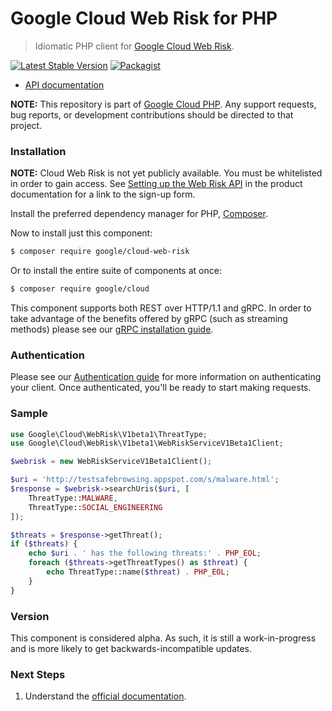 # Google Cloud Web Risk for PHP

> Idiomatic PHP client for [Google Cloud Web Risk](https://cloud.google.com/web-risk).

[![Latest Stable Version](https://poser.pugx.org/google/cloud-web-risk/v/stable)](https://packagist.org/packages/google/cloud-web-risk) [![Packagist](https://img.shields.io/packagist/dm/google/cloud-web-risk.svg)](https://packagist.org/packages/google/cloud-web-risk)

* [API documentation](http://googleapis.github.io/google-cloud-php/#/docs/cloud-web-risk/latest/webrisk/readme)

**NOTE:** This repository is part of [Google Cloud PHP](https://github.com/googleapis/google-cloud-php). Any
support requests, bug reports, or development contributions should be directed to
that project.

### Installation

**NOTE:** Cloud Web Risk is not yet publicly available. You must be whitelisted in order to gain access. See [Setting up the Web Risk API](https://cloud.google.com/web-risk/docs/quickstart) in the product documentation for a link to the sign-up form.

Install the preferred dependency manager for PHP, [Composer](https://getcomposer.org/).

Now to install just this component:

```sh
$ composer require google/cloud-web-risk
```

Or to install the entire suite of components at once:

```sh
$ composer require google/cloud
```

This component supports both REST over HTTP/1.1 and gRPC. In order to take advantage of the benefits offered by gRPC (such as streaming methods)
please see our [gRPC installation guide](https://cloud.google.com/php/grpc).

### Authentication

Please see our [Authentication guide](https://github.com/googleapis/google-cloud-php/blob/master/AUTHENTICATION.md) for more information
on authenticating your client. Once authenticated, you'll be ready to start making requests.

### Sample

```php
use Google\Cloud\WebRisk\V1beta1\ThreatType;
use Google\Cloud\WebRisk\V1beta1\WebRiskServiceV1Beta1Client;

$webrisk = new WebRiskServiceV1Beta1Client();

$uri = 'http://testsafebrowsing.appspot.com/s/malware.html';
$response = $webrisk->searchUris($uri, [
    ThreatType::MALWARE,
    ThreatType::SOCIAL_ENGINEERING
]);

$threats = $response->getThreat();
if ($threats) {
    echo $uri . ' has the following threats:' . PHP_EOL;
    foreach ($threats->getThreatTypes() as $threat) {
        echo ThreatType::name($threat) . PHP_EOL;
    }
}
```

### Version

This component is considered alpha. As such, it is still a work-in-progress and is more likely to get backwards-incompatible updates.

### Next Steps

1. Understand the [official documentation](https://cloud.google.com/web-risk/docs).
